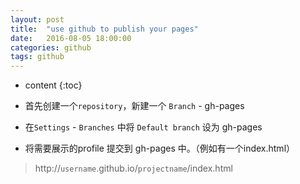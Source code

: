 ```yaml
---
layout: post
title:  "use github to publish your pages"
date:   2016-08-05 18:00:00
categories: github
tags: github
---
```


* content
{:toc}




* 首先创建一个`repository`，新建一个 `Branch` - gh-pages

* 在`Settings` - `Branches` 中将 `Default branch` 设为 gh-pages

* 将需要展示的profile 提交到 gh-pages 中。（例如有一个index.html）

> http://`username`.github.io/`projectname`/index.html